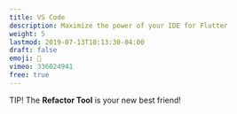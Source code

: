 ```yaml
---
title: VS Code
description: Maximize the power of your IDE for Flutter
weight: 5
lastmod: 2019-07-13T10:13:30-04:00
draft: false
emoji: 👶
vimeo: 336024941
free: true
---
```


TIP! The **Refactor Tool** is your new best friend!
